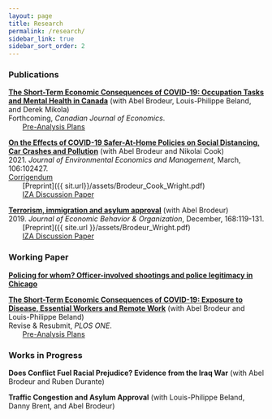 ```yaml
---
layout: page
title: Research
permalink: /research/
sidebar_link: true
sidebar_sort_order: 2
---
```




### Publications
[**The Short-Term Economic Consequences of COVID-19: Occupation Tasks and Mental Health in Canada**](http://ftp.iza.org/dp13254.pdf) (with Abel Brodeur, Louis-Philippe Beland, and Derek Mikola)  
Forthcoming, *Canadian Journal of Economics*.  
&nbsp;&nbsp;&nbsp;&nbsp;&nbsp;&nbsp; [Pre-Analysis Plans](https://osf.io/7gujs/)  

[**On the Effects of COVID-19 Safer-At-Home Policies on Social Distancing, Car Crashes and Pollution**](https://www.sciencedirect.com/science/article/pii/S0095069621000103) (with Abel Brodeur and Nikolai Cook)  
2021\. *Journal of Environmental Economics and Management*, March, 106:102427.  
[Corrigendum]({{site.url}}/assets/JEEM_Corrigendum.pdf)  
&nbsp;&nbsp;&nbsp;&nbsp;&nbsp;&nbsp; [Preprint]({{ sit.url}}/assets/Brodeur_Cook_Wright.pdf)  
&nbsp;&nbsp;&nbsp;&nbsp;&nbsp;&nbsp; [IZA Discussion Paper](http://ftp.iza.org/dp13255.pdf)  

[**Terrorism, immigration and asylum approval**](https://www.sciencedirect.com/science/article/pii/S0167268119303099) (with Abel Brodeur)  
2019\. *Journal of Economic Behavior & Organization*, December, 168:119-131.  
&nbsp;&nbsp;&nbsp;&nbsp;&nbsp;&nbsp; [Preprint]({{ site.url }}/assets/Brodeur_Wright.pdf)  
&nbsp;&nbsp;&nbsp;&nbsp;&nbsp;&nbsp; [IZA Discussion Paper](http://ftp.iza.org/dp12635.pdf)  

### Working Paper
[**Policing for whom? Officer-involved shootings and police legitimacy in Chicago**]({{site.url}}/assets/wright_jmp.pdf)  

[**The Short-Term Economic Consequences of COVID-19: Exposure to Disease, Essential Workers and Remote Work**](http://ftp.iza.org/dp13159.pdf) (with Abel Brodeur and Louis-Philippe Beland)  
Revise & Resubmit, *PLOS ONE*.   
&nbsp;&nbsp;&nbsp;&nbsp;&nbsp;&nbsp; [Pre-Analysis Plans](https://osf.io/c28t5/)  

### Works in Progress
**Does Conflict Fuel Racial Prejudice? Evidence from the Iraq War** (with Abel Brodeur and Ruben Durante)  

**Traffic Congestion and Asylum Approval** (with Louis-Philippe Beland, Danny Brent, and Abel Brodeur)  

